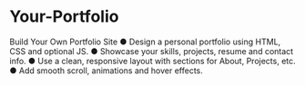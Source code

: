 # Your-Portfolio
Build Your Own Portfolio Site ● Design a personal portfolio using HTML, CSS and optional JS. ● Showcase your skills, projects, resume and contact info. ● Use a clean, responsive layout with sections for About, Projects, etc. ● Add smooth scroll, animations and hover effects.
